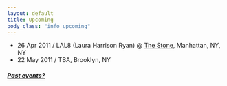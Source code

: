 ```yaml
---
layout: default
title: Upcoming 
body_class: "info upcoming"
---
```

<ul class="classed root">
  <li class="video">26 Apr 2011 / LAL8 (Laura Harrison Ryan) @ <a href="http://thestonenyc.com/">The Stone</a>, Manhattan, NY, NY </li>
  <li class="music&video">22 May 2011 / TBA, Brooklyn, NY</li>
</ul>
<h5><a href="chronology.html">Past events?</a></h5>

